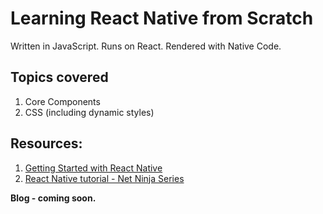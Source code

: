 # Learning React Native from Scratch

Written in JavaScript. Runs on React. Rendered with Native Code.

## Topics covered
1. Core Components
2. CSS (including dynamic styles)

## Resources:
1. [Getting Started with React Native](https://reactnative.dev/docs/getting-started)
2. [React Native tutorial - Net Ninja Series](https://www.youtube.com/playlist?list=PL4cUxeGkcC9ixPU-QkScoRBVxtPPzVjrQ)

**Blog - coming soon.**
